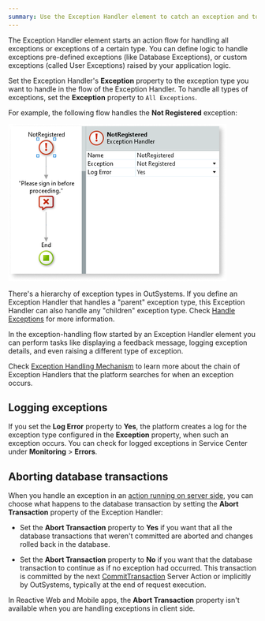 ```yaml
---
summary: Use the Exception Handler element to catch an exception and to start a logic flow for handling that exception.
---
```


The Exception Handler element starts an action flow for handling all exceptions or exceptions of a certain type. You can define logic to handle exceptions pre-defined exceptions (like Database Exceptions), or custom exceptions (called User Exceptions) raised by your application logic.

Set the Exception Handler's **Exception** property to the exception type you want to handle in the flow of the Exception Handler. To handle all types of exceptions, set the **Exception** property to `All Exceptions`.

For example, the following flow handles the **Not Registered** exception:

![Exception Handler example](images/exception-handler-example-ss.png)

<div class="info" markdown="1">

There's a hierarchy of exception types in OutSystems. If you define an Exception Handler that handles a "parent" exception type, this Exception Handler can also handle any "children" exception type. Check [Handle Exceptions](../../../develop/logic/exceptions/intro.md) for more information.

</div>

In the exception-handling flow started by an Exception Handler element you can perform tasks like displaying a feedback message, logging exception details, and even raising a different type of exception.

Check [Exception Handling Mechanism](../../../develop/logic/exceptions/handling-mechanism.md) to learn more about the chain of Exception Handlers that the platform searches for when an exception occurs.

## Logging exceptions

If you set the **Log Error** property to **Yes**, the platform creates a log for the exception type configured in the **Exception** property, when such an exception occurs. You can check for logged exceptions in Service Center under **Monitoring** > **Errors**.

## Aborting database transactions

When you handle an exception in an [action running on server side](../../../develop/logic/actions.md), you can choose what happens to the database transaction by setting the **Abort Transaction** property of the Exception Handler:

* Set the **Abort Transaction** property to **Yes** if you want that all the database transactions that weren't committed are aborted and changes rolled back in the database.

* Set the **Abort Transaction** property to **No** if you want that the database transaction to continue as if no exception had occurred. This transaction is committed by the next [CommitTransaction](../../data/database/handling-transactions.md) Server Action or implicitly by OutSystems, typically at the end of request execution.

<div class="info" markdown="1">

In Reactive Web and Mobile apps, the **Abort Transaction** property isn't available when you are handling exceptions in client side.

</div>
